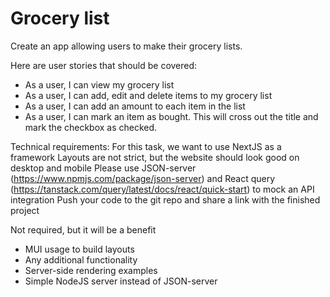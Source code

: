 # Grocery list

Create an app allowing users to make their grocery lists.

Here are user stories that should be covered:

- As a user, I can view my grocery list
- As a user, I can add, edit and delete items to my grocery list
- As a user, I can add an amount to each item in the list
- As a user, I can mark an item as bought. This will cross out the title and mark the checkbox as checked.

Technical requirements:
For this task, we want to use NextJS as a framework
Layouts are not strict, but the website should look good on desktop and mobile
Please use JSON-server (https://www.npmjs.com/package/json-server) and React query (https://tanstack.com/query/latest/docs/react/quick-start) to mock an API integration
Push your code to the git repo and share a link with the finished project

Not required, but it will be a benefit

- MUI usage to build layouts
- Any additional functionality
- Server-side rendering examples
- Simple NodeJS server instead of JSON-server
